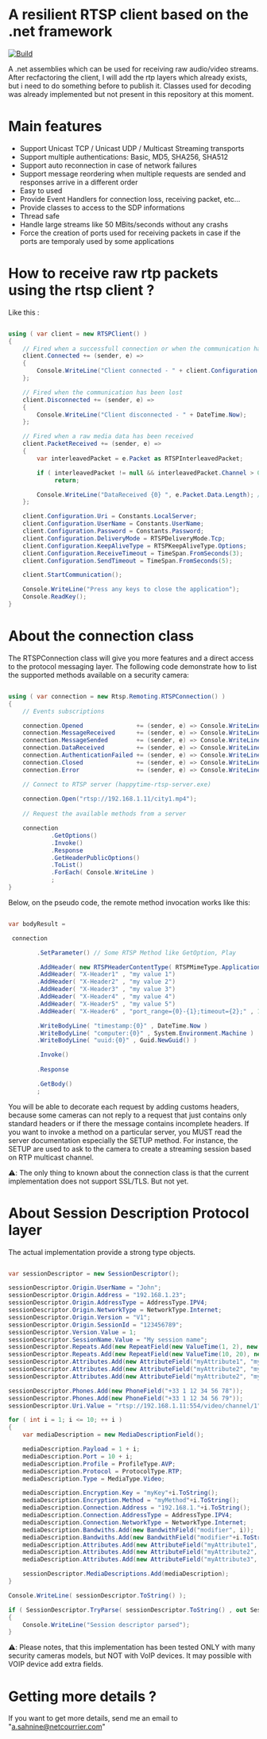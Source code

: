 # A resilient RTSP client based on the .net framework

[![Build](https://github.com/KSAH-42/RabbitOM/actions/workflows/dotnet-desktop.yml/badge.svg)](https://github.com/KSAH-42/RabbitOM/actions/workflows/dotnet-desktop.yml)

A .net assemblies which can be used for receiving raw audio/video streams. After recfactoring the client, I will add the rtp layers which already exists, but i need to do something before to publish it. Classes used for decoding was already implemented but not present in this repository at this moment.

# Main features

* Support Unicast TCP / Unicast UDP / Multicast Streaming transports
* Support multiple authentications: Basic, MD5, SHA256, SHA512
* Support auto reconnection in case of network failures
* Support message reordering when multiple requests are sended and responses arrive in a different order
* Easy to used
* Provide Event Handlers for connection loss, receiving packet, etc...
* Provide classes to access to the SDP informations
* Thread safe
* Handle large streams like 50 MBits/seconds without any crashs
* Force the creation of ports used for receiving packets in case if the ports are temporaly used by some applications
 

# How to receive raw rtp packets using the rtsp client ?

Like this :

~~~~C#

using ( var client = new RTSPClient() )
{
    // Fired when a successfull connection or when the communication has been recovered after a lost
    client.Connected += (sender, e) =>
    {
        Console.WriteLine("Client connected - " + client.Configuration.Uri);
    };

    // Fired when the communication has been lost
    client.Disconnected += (sender, e) =>
    {
        Console.WriteLine("Client disconnected - " + DateTime.Now);
    };

    // Fired when a raw media data has been received 
    client.PacketReceived += (sender, e) =>
    {
        var interleavedPacket = e.Packet as RTSPInterleavedPacket;

        if ( interleavedPacket != null && interleavedPacket.Channel > 0 )
             return;

        Console.WriteLine("DataReceived {0} ", e.Packet.Data.Length); // raw rtp go here
    };

    client.Configuration.Uri = Constants.LocalServer;
    client.Configuration.UserName = Constants.UserName;
    client.Configuration.Password = Constants.Password;
    client.Configuration.DeliveryMode = RTSPDeliveryMode.Tcp;
    client.Configuration.KeepAliveType = RTSPKeepAliveType.Options; 
    client.Configuration.ReceiveTimeout = TimeSpan.FromSeconds(3);
    client.Configuration.SendTimeout = TimeSpan.FromSeconds(5);

    client.StartCommunication(); 

    Console.WriteLine("Press any keys to close the application");
    Console.ReadKey();
}

~~~~

# About the connection class

The RTSPConnection class will give you more features and a direct access to the protocol messaging layer. The following code demonstrate how to list the supported methods available on a security camera:

~~~~C#

using ( var connection = new Rtsp.Remoting.RTSPConnection() )
{
    // Events subscriptions

    connection.Opened               += (sender, e) => Console.WriteLine("Connected");
    connection.MessageReceived      += (sender, e) => Console.WriteLine("Message received");
    connection.MessageSended        += (sender, e) => Console.WriteLine("Message sended");
    connection.DataReceived         += (sender, e) => Console.WriteLine("Data received");
    connection.AuthenticationFailed += (sender, e) => Console.WriteLine("Authentication failed");
    connection.Closed               += (sender, e) => Console.WriteLine("Connection closed");
    connection.Error                += (sender, e) => Console.WriteLine("Error occurs");

    // Connect to RTSP server (happytime-rtsp-server.exe)
    
    connection.Open("rtsp://192.168.1.11/city1.mp4");
     
    // Request the available methods from a server

    connection
            .GetOptions()
            .Invoke()
            .Response
            .GetHeaderPublicOptions()
            .ToList()
            .ForEach( Console.WriteLine )
            ;
}

~~~~

Below, on the pseudo code, the remote method invocation works like this:

~~~~C#

var bodyResult =

 connection

        .SetParameter() // Some RTSP Method like GetOption, Play

        .AddHeader( new RTSPHeaderContentType( RTSPMimeType.ApplicationText ) )
        .AddHeader( "X-Header1" , "my value 1")
        .AddHeader( "X-Header2" , "my value 2")
        .AddHeader( "X-Header3" , "my value 3")
        .AddHeader( "X-Header4" , "my value 4")
        .AddHeader( "X-Header5" , "my value 5")
        .AddHeader( "X-Header6" , "port_range={0}-{1};timeout={2};" , 1234 , 4321 , 5000 )

        .WriteBodyLine( "timestamp:{0}" , DateTime.Now )
        .WriteBodyLine( "computer:{0}" , System.Environment.Machine )
        .WriteBodyLine( "uuid:{0}" , Guid.NewGuid() )

        .Invoke()
	
        .Response

        .GetBody()
        ;
~~~~

You will be able to decorate each request by adding customs headers, because some cameras can not reply to a request that just contains only standard headers or if there the message contains incomplete headers. If you want to invoke a method on a particular server, you MUST read the server documentation especially the SETUP method. For instance, the SETUP are used to ask to the camera to create a streaming session based on RTP multicast channel.

⚠️: The only thing to known about the connection class is that the current implementation does not support SSL/TLS. But not yet.


# About Session Description Protocol layer

The actual implementation provide a strong type objects.

~~~~C#

var sessionDescriptor = new SessionDescriptor();

sessionDescriptor.Origin.UserName = "John";
sessionDescriptor.Origin.Address = "192.168.1.23";
sessionDescriptor.Origin.AddressType = AddressType.IPV4;
sessionDescriptor.Origin.NetworkType = NetworkType.Internet;
sessionDescriptor.Origin.Version = "V1";
sessionDescriptor.Origin.SessionId = "123456789";
sessionDescriptor.Version.Value = 1;
sessionDescriptor.SessionName.Value = "My session name";
sessionDescriptor.Repeats.Add(new RepeatField(new ValueTime(1, 2), new ValueTime(3, 4)));
sessionDescriptor.Repeats.Add(new RepeatField(new ValueTime(10, 20), new ValueTime(30, 40)));
sessionDescriptor.Attributes.Add(new AttributeField("myAttribute1", "myValue1"));
sessionDescriptor.Attributes.Add(new AttributeField("myAttribute2", "myValue2"));
sessionDescriptor.Attributes.Add(new AttributeField("myAttribute2", "myValue3"));

sessionDescriptor.Phones.Add(new PhoneField("+33 1 12 34 56 78"));
sessionDescriptor.Phones.Add(new PhoneField("+33 1 12 34 56 79"));
sessionDescriptor.Uri.Value = "rtsp://192.168.1.11:554/video/channel/1";

for ( int i = 1; i <= 10; ++ i )
{
    var mediaDescription = new MediaDescriptionField();

    mediaDescription.Payload = 1 + i;
    mediaDescription.Port = 10 + i;
    mediaDescription.Profile = ProfileType.AVP;
    mediaDescription.Protocol = ProtocolType.RTP;
    mediaDescription.Type = MediaType.Video;

    mediaDescription.Encryption.Key = "myKey"+i.ToString();
    mediaDescription.Encryption.Method = "myMethod"+i.ToString();
    mediaDescription.Connection.Address = "192.168.1."+i.ToString();
    mediaDescription.Connection.AddressType = AddressType.IPV4;
    mediaDescription.Connection.NetworkType = NetworkType.Internet;
    mediaDescription.Bandwiths.Add(new BandwithField("modifier", i));
    mediaDescription.Bandwiths.Add(new BandwithField("modifier"+i.ToString(), i+i));
    mediaDescription.Attributes.Add(new AttributeField("myAttribute1", "myValue1"));
    mediaDescription.Attributes.Add(new AttributeField("myAttribute2", "myValue2"));
    mediaDescription.Attributes.Add(new AttributeField("myAttribute3", "myValue3"));

    sessionDescriptor.MediaDescriptions.Add(mediaDescription);
}

Console.WriteLine( sessionDescriptor.ToString() );

if ( SessionDescriptor.TryParse( sessionDescriptor.ToString() , out SessionDescriptor descriptor ) )
{
    Console.WriteLine("Session descriptor parsed");
}

~~~~

⚠️: Please notes, that this implementation has been tested ONLY with many security cameras models, but NOT with VoIP devices. It may possible with VOIP device add extra fields.


# Getting more details ?

If you want to get more details, send me an email to "a.sahnine@netcourrier.com"
